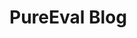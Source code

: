 <script setup>
  import Article from './Article.vue'
    import data from './data.json'

</script>

# PureEval Blog

<div v-for="(article, index) in data" :key="index">
  <Article :title="article.title" :excerpt="article.excerpt" :image="article.image" :author="article.Author" :href="article.path" />
</div>